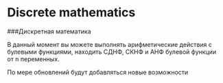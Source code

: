 # Discrete mathematics
###Дискретная математика

В данный момент вы можете выполнять арифметические действия с булевыми функциями, находить СДНФ, СКНФ и АНФ булевой функции от n переменных.

По мере обновлений будут добавляться новые возможности
